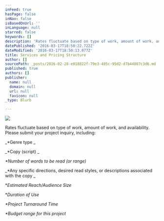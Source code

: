 ```yaml
---
inFeed: true
hasPage: false
inNav: false
isBasedOnUrl: ''
inLanguage: null
starred: false
keywords: []
description: 'Rates fluctuate based on type of work, amount of work, and availability. Please submit your project inquiry, including:'
datePublished: '2016-03-17T18:50:22.722Z'
dateModified: '2016-03-17T18:50:13.077Z'
title: Services and Pricing Structure
author: []
sourcePath: _posts/2016-02-28-e018822f-79e3-485c-95d2-d7b44807c3d6.md
published: true
authors: []
publisher:
  name: null
  domain: null
  url: null
  favicon: null
_type: Blurb

---
```

![](https://the-grid-user-content.s3-us-west-2.amazonaws.com/dba5eeb3-d2ba-4af1-987a-720dd6f6124a.jpg)

Rates fluctuate based on type of work, amount of work, and availability. Please submit your project inquiry, including:

_\*Genre type _

_\*Copy (script) _

_\*Number of words to be read (or range)_

_\*Any specific directions, desired read styles, or descriptions associated with the copy _

\*_Estimated Reach/Audience Size_

\*_Duration of Use_

_\*Project Turnaround Time_

_\*Budget range for this project_